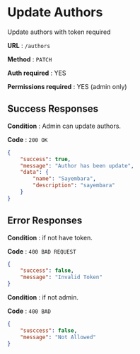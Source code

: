 # Update Authors

Update authors with token required

**URL** : `/authors`

**Method** : `PATCH`

**Auth required** : YES

**Permissions required** : YES (admin only)

## Success Responses

**Condition** : Admin can update authors.

**Code** : `200 OK`


```json
{
    "success": true,
    "message": "Author has been update",
    "data": {
        "name": "Sayembara",
        "description": "sayembara"
    }
}
```
## Error Responses

**Condition** : if not have token.

**Code** : `400 BAD REQUEST`


```json
{
    "success": false,
    "message": "Invalid Token"
}
```

**Condition** : if not admin.

**Code** : `400 BAD`


```json
{
    "susccess": false,
    "message": "Not Allowed"
}
```